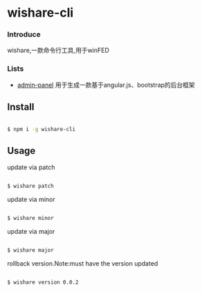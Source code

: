 wishare-cli
===========

### Introduce
wishare,一款命令行工具,用于winFED
### Lists
- [admin-panel](docs/admin-panel.md) 用于生成一款基于angular.js、bootstrap的后台框架


## Install

```bash

$ npm i -g wishare-cli

```

## Usage
update via patch
```bash

$ wishare patch

```
update via minor
```bash

$ wishare minor

```
update via major
```bash

$ wishare major

```

rollback version.Note:must have the version updated
```bash

$ wishare version 0.0.2

```

